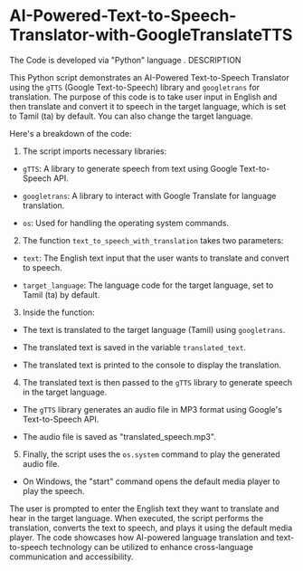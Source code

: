 # AI-Powered-Text-to-Speech-Translator-with-GoogleTranslateTTS
The Code is developed via "Python" language .
DESCRIPTION 


This Python script demonstrates an AI-Powered Text-to-Speech Translator using the `gTTS` (Google Text-to-Speech) library and `googletrans` for translation. The purpose of this code is to take user input in English and then translate and convert it to speech in the target language, which is set to Tamil (ta) by default. You can also change the target language.



Here's a breakdown of the code:



1. The script imports necessary libraries:

  - `gTTS`: A library to generate speech from text using Google Text-to-Speech API.

  - `googletrans`: A library to interact with Google Translate for language translation.

  - `os`: Used for handling the operating system commands.



2. The function `text_to_speech_with_translation` takes two parameters:

  - `text`: The English text input that the user wants to translate and convert to speech.

  - `target_language`: The language code for the target language, set to Tamil (ta) by default.



3. Inside the function:

  - The text is translated to the target language (Tamil) using `googletrans`.

  - The translated text is saved in the variable `translated_text`.

  - The translated text is printed to the console to display the translation.



4. The translated text is then passed to the `gTTS` library to generate speech in the target language.

  - The `gTTS` library generates an audio file in MP3 format using Google's Text-to-Speech API.

  - The audio file is saved as "translated_speech.mp3".



5. Finally, the script uses the `os.system` command to play the generated audio file.

  - On Windows, the "start" command opens the default media player to play the speech.



The user is prompted to enter the English text they want to translate and hear in the target language. When executed, the script performs the translation, converts the text to speech, and plays it using the default media player. The code showcases how AI-powered language translation and text-to-speech technology can be utilized to enhance cross-language communication and accessibility.
